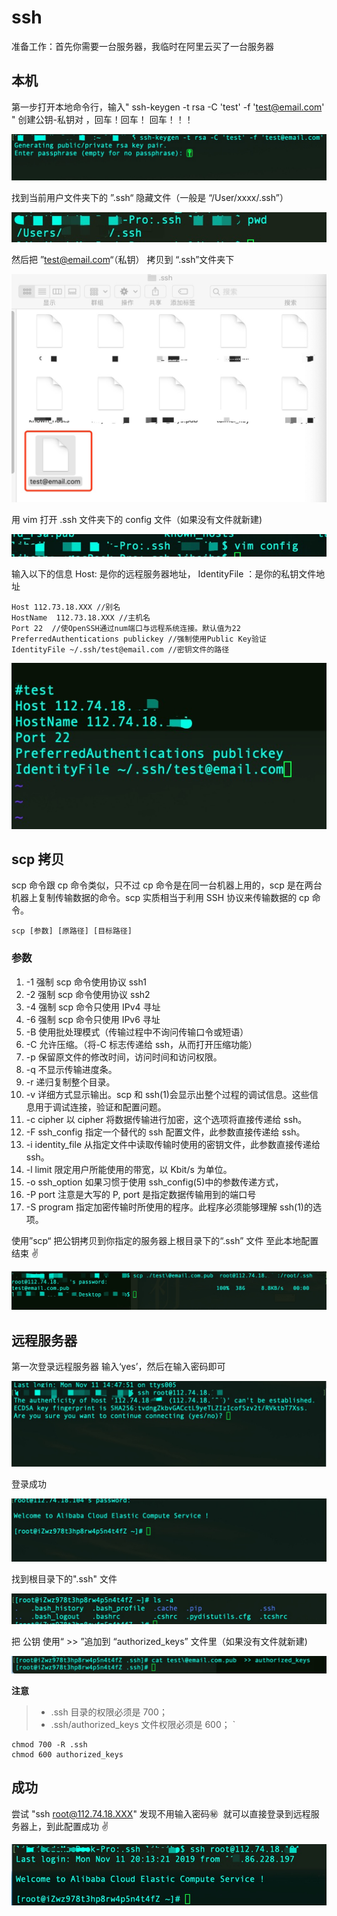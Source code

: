 # ssh

准备工作：首先你需要一台服务器，我临时在阿里云买了一台服务器

## 本机

第一步打开本地命令行，输入" ssh-keygen -t rsa -C 'test' -f 'test@email.com' " 创建公钥-私钥对 ，回车！回车！ 回车！！！

![ssh](./img/ssh/13.jpeg)

找到当前用户文件夹下的 ”.ssh“ 隐藏文件（一般是 “/User/xxxx/.ssh”）

![ssh](./img/ssh/11.jpeg)

然后把 ”test@email.com“（私钥） 拷贝到 “.ssh”文件夹下

![ssh](./img/ssh/12.jpeg)

用 vim 打开 .ssh 文件夹下的 config 文件（如果没有文件就新建)

![ssh](./img/ssh/02.jpeg)

输入以下的信息 Host: 是你的远程服务器地址， IdentityFile ：是你的私钥文件地址

```shell
Host 112.73.18.XXX //别名
HostName  112.73.18.XXX //主机名
Port 22  //使OpenSSH通过num端口与远程系统连接。默认值为22
PreferredAuthentications publickey //强制使用Public Key验证
IdentityFile ~/.ssh/test@email.com //密钥文件的路径

```

![ssh](./img/ssh/03.jpeg)

## scp 拷贝

scp 命令跟 cp 命令类似，只不过 cp 命令是在同一台机器上用的，scp 是在两台机器上复制传输数据的命令。scp 实质相当于利用 SSH 协议来传输数据的 cp 命令。

```shell
scp [参数] [原路径] [目标路径]
```

### 参数

1. -1 强制 scp 命令使用协议 ssh1
2. -2 强制 scp 命令使用协议 ssh2
3. -4 强制 scp 命令只使用 IPv4 寻址
4. -6 强制 scp 命令只使用 IPv6 寻址
5. -B 使用批处理模式（传输过程中不询问传输口令或短语）
6. -C 允许压缩。（将-C 标志传递给 ssh，从而打开压缩功能）
7. -p 保留原文件的修改时间，访问时间和访问权限。
8. -q 不显示传输进度条。
9. -r 递归复制整个目录。
10. -v 详细方式显示输出。scp 和 ssh(1)会显示出整个过程的调试信息。这些信息用于调试连接，验证和配置问题。
11. -c cipher 以 cipher 将数据传输进行加密，这个选项将直接传递给 ssh。
12. -F ssh_config 指定一个替代的 ssh 配置文件，此参数直接传递给 ssh。
13. -i identity_file 从指定文件中读取传输时使用的密钥文件，此参数直接传递给 ssh。
14. -l limit 限定用户所能使用的带宽，以 Kbit/s 为单位。
15. -o ssh_option 如果习惯于使用 ssh_config(5)中的参数传递方式，
16. -P port 注意是大写的 P, port 是指定数据传输用到的端口号
17. -S program 指定加密传输时所使用的程序。此程序必须能够理解 ssh(1)的选项。

使用”scp“ 把公钥拷贝到你指定的服务器上根目录下的“.ssh” 文件 至此本地配置结束 ✌️

![ssh](./img/ssh/05.jpeg)

## 远程服务器

第一次登录远程服务器 输入‘yes’，然后在输入密码即可

![ssh](./img/ssh/15.jpeg)

登录成功

![ssh](./img/ssh/14.jpeg)

找到根目录下的".ssh" 文件

![ssh](./img/ssh/08.jpeg)

把 公钥 使用“ >> ”追加到 “authorized_keys” 文件里（如果没有文件就新建)

![ssh](./img/ssh/04.jpeg)

**注意**

> -   .ssh 目录的权限必须是 700；
> -   .ssh/authorized_keys 文件权限必须是 600；
>     `

```shell
chmod 700 -R .ssh
chmod 600 authorized_keys
```

## 成功

尝试 "ssh root@112.74.18.XXX" 发现不用输入密码㊙ ️ 就可以直接登录到远程服务器上，到此配置成功 ✌️

![ssh](./img/ssh/01.jpeg)

